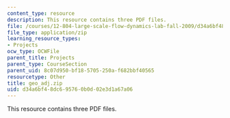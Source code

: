 ```yaml
---
content_type: resource
description: This resource contains three PDF files.
file: /courses/12-804-large-scale-flow-dynamics-lab-fall-2009/d34a6bf48dc695760b0d02e3d1a67a06_geo_adj.zip
file_type: application/zip
learning_resource_types:
- Projects
ocw_type: OCWFile
parent_title: Projects
parent_type: CourseSection
parent_uid: 8c07d950-bf18-5705-250a-f682bbf40565
resourcetype: Other
title: geo_adj.zip
uid: d34a6bf4-8dc6-9576-0b0d-02e3d1a67a06
---
```

This resource contains three PDF files.

